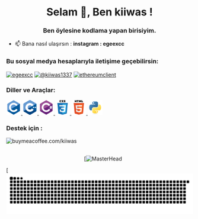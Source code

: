 <h1 align="center">Selam 👋, Ben kiiwas !</h1>
<h3 align="center">Ben öylesine kodlama yapan birisiyim.</h3>

- 📫 Bana nasıl ulaşırsın : **instagram : egeexcc**

<h3 align="left">Bu sosyal medya hesaplarıyla iletişime geçebilirsin:</h3>
<p align="left">
<a href="https://instagram.com/egeexcc" target="blank"><img align="center" src="https://raw.githubusercontent.com/rahuldkjain/github-profile-readme-generator/master/src/images/icons/Social/instagram.svg" alt="egeexcc" height="30" width="40" /></a>
<a href="https://www.youtube.com/@kiiwas1337" target="blank"><img align="center" src="https://raw.githubusercontent.com/rahuldkjain/github-profile-readme-generator/master/src/images/icons/Social/youtube.svg" alt="@kiiwas1337" height="30" width="40" /></a>
<a href="https://discord.gg/ethereumclient" target="blank"><img align="center" src="https://raw.githubusercontent.com/rahuldkjain/github-profile-readme-generator/master/src/images/icons/Social/discord.svg" alt="ethereumclient" height="30" width="40" /></a>
</p>

<h3 align="left">Diller ve Araçlar:</h3>
<p align="left"> <a href="https://www.cprogramming.com/" target="_blank" rel="noreferrer"> <img src="https://raw.githubusercontent.com/devicons/devicon/master/icons/c/c-original.svg" alt="c" width="40" height="40"/> </a> <a href="https://www.w3schools.com/cpp/" target="_blank" rel="noreferrer"> <img src="https://raw.githubusercontent.com/devicons/devicon/master/icons/cplusplus/cplusplus-original.svg" alt="cplusplus" width="40" height="40"/> </a> <a href="https://www.w3schools.com/cs/" target="_blank" rel="noreferrer"> <img src="https://raw.githubusercontent.com/devicons/devicon/master/icons/csharp/csharp-original.svg" alt="csharp" width="40" height="40"/> </a> <a href="https://www.w3schools.com/css/" target="_blank" rel="noreferrer"> <img src="https://raw.githubusercontent.com/devicons/devicon/master/icons/css3/css3-original-wordmark.svg" alt="css3" width="40" height="40"/> </a> <a href="https://www.w3.org/html/" target="_blank" rel="noreferrer"> <img src="https://raw.githubusercontent.com/devicons/devicon/master/icons/html5/html5-original-wordmark.svg" alt="html5" width="40" height="40"/> </a> <a href="https://www.python.org" target="_blank" rel="noreferrer"> <img src="https://raw.githubusercontent.com/devicons/devicon/master/icons/python/python-original.svg" alt="python" width="40" height="40"/> </a> </p>

<h3 align="left">Destek için :</h3>
<p><a href="https://www.buymeacoffee.com/kiiwas"> <img align="left" src="https://cdn.buymeacoffee.com/buttons/v2/default-yellow.png" height="50" width="210" alt="buymeacoffee.com/kiiwas" /></a></p><br><br>


[![MasterHead](https://camo.githubusercontent.com/6bfa8245623b8db09d02f629eb508b0ef64179e06f397e5dcd2ccff59fc2e8f4/68747470733a2f2f636f756e742e6765746c6f6c692e636f6d2f6765742f403a417968757575)











[![MasterHead](https://raw.githubusercontent.com/CagatayAkkas/CagatayAkkas/output/github-contribution-grid-snake-dark.svg)
